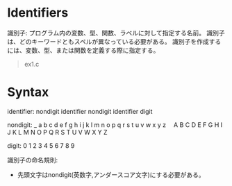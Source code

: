 # Identifiers
識別子:
プログラム内の変数、型、関数、ラベルに対して指定する名前。
識別子は、どのキーワードともスペルが異なっている必要がある。
識別子を作成するには、変数、型、または関数を定義する際に指定する。
> ex1.c

# Syntax
identifier:
    nondigit
    identifier nondigit
    identifier digit

nondigit:
_ a b c d e f g h i j k l m n o p q r s t u v w x y z
 A B C D E F G H I J K L M N O P Q R S T U V W X Y Z

digit:
0 1 2 3 4 5 6 7 8 9


識別子の命名規則:
- 先頭文字はnondigit(英数字,アンダースコア文字)にする必要がある。

